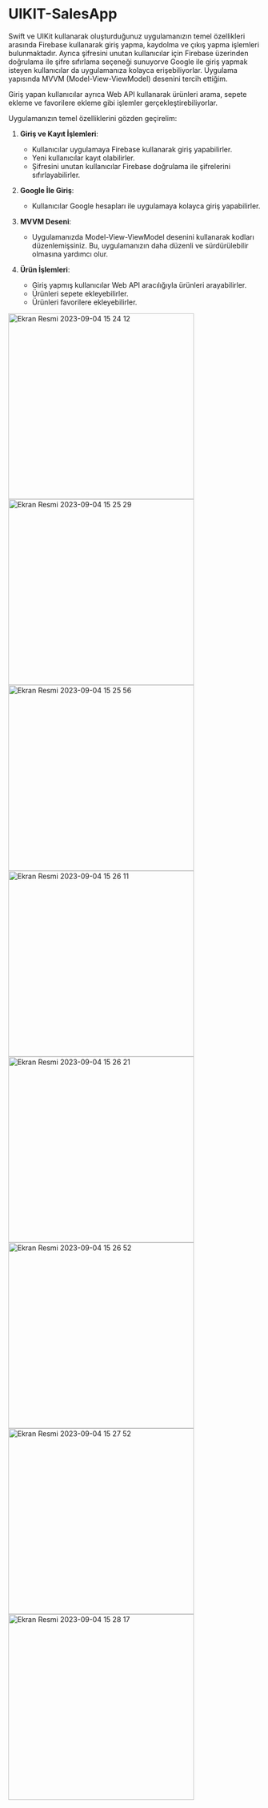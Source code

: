 # UIKIT-SalesApp

Swift ve UIKit kullanarak oluşturduğunuz uygulamanızın temel özellikleri arasında Firebase kullanarak giriş yapma, kaydolma ve çıkış yapma işlemleri bulunmaktadır. Ayrıca şifresini unutan kullanıcılar için Firebase üzerinden doğrulama ile şifre sıfırlama seçeneği sunuyorve Google ile giriş yapmak isteyen kullanıcılar da uygulamanıza kolayca erişebiliyorlar. Uygulama yapısında MVVM (Model-View-ViewModel) desenini tercih ettiğim.

Giriş yapan kullanıcılar ayrıca Web API kullanarak ürünleri arama, sepete ekleme ve favorilere ekleme gibi işlemler gerçekleştirebiliyorlar.

Uygulamanızın temel özelliklerini gözden geçirelim:

1. **Giriş ve Kayıt İşlemleri**:
   - Kullanıcılar uygulamaya Firebase kullanarak giriş yapabilirler.
   - Yeni kullanıcılar kayıt olabilirler.
   - Şifresini unutan kullanıcılar Firebase doğrulama ile şifrelerini sıfırlayabilirler.

2. **Google İle Giriş**:
   - Kullanıcılar Google hesapları ile uygulamaya kolayca giriş yapabilirler.

3. **MVVM Deseni**:
   - Uygulamanızda Model-View-ViewModel desenini kullanarak kodları düzenlemişsiniz. Bu, uygulamanızın daha düzenli ve sürdürülebilir olmasına yardımcı olur.

4. **Ürün İşlemleri**:
   - Giriş yapmış kullanıcılar Web API aracılığıyla ürünleri arayabilirler.
   - Ürünleri sepete ekleyebilirler.
   - Ürünleri favorilere ekleyebilirler.

<img width="371" alt="Ekran Resmi 2023-09-04 15 24 12" src="https://github.com/eyuphanakkaya/UIKIT-SalesApp/assets/96181594/15dc5817-b30d-4242-a8ea-4dcc4a104f9a">
<img width="371" alt="Ekran Resmi 2023-09-04 15 25 29" src="https://github.com/eyuphanakkaya/UIKIT-SalesApp/assets/96181594/ab9bebb4-93fd-4776-9e87-5c4c30556668">
<img width="371" alt="Ekran Resmi 2023-09-04 15 25 56" src="https://github.com/eyuphanakkaya/UIKIT-SalesApp/assets/96181594/0ce588c1-7fa4-4215-8d96-b11dc6889c92">
<img width="371" alt="Ekran Resmi 2023-09-04 15 26 11" src="https://github.com/eyuphanakkaya/UIKIT-SalesApp/assets/96181594/7a1d96af-ced1-442c-961d-f301011bb0b3">
<img width="371" alt="Ekran Resmi 2023-09-04 15 26 21" src="https://github.com/eyuphanakkaya/UIKIT-SalesApp/assets/96181594/3841359d-0e14-493e-ac4f-046c22957814">
<img width="371" alt="Ekran Resmi 2023-09-04 15 26 52" src="https://github.com/eyuphanakkaya/UIKIT-SalesApp/assets/96181594/d2f671cf-fcf9-4200-92fb-471217a1ed4c">
<img width="371" alt="Ekran Resmi 2023-09-04 15 27 52" src="https://github.com/eyuphanakkaya/UIKIT-SalesApp/assets/96181594/785a2951-0cc6-48f0-b61f-b8832b6e31e2">
<img width="371" alt="Ekran Resmi 2023-09-04 15 28 17" src="https://github.com/eyuphanakkaya/UIKIT-SalesApp/assets/96181594/59e3705b-3fe6-40c0-a231-538221b68bcb">
